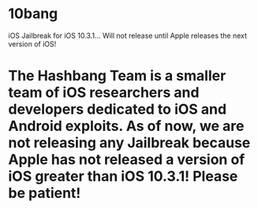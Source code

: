 # 10bang
iOS Jailbreak for iOS 10.3.1... Will not release until Apple releases the next version of iOS!

# The Hashbang Team is a smaller team of iOS researchers and developers dedicated to iOS and Android exploits. As of now, we are not releasing any Jailbreak because Apple has not released a version of iOS greater than iOS 10.3.1! Please be patient!
